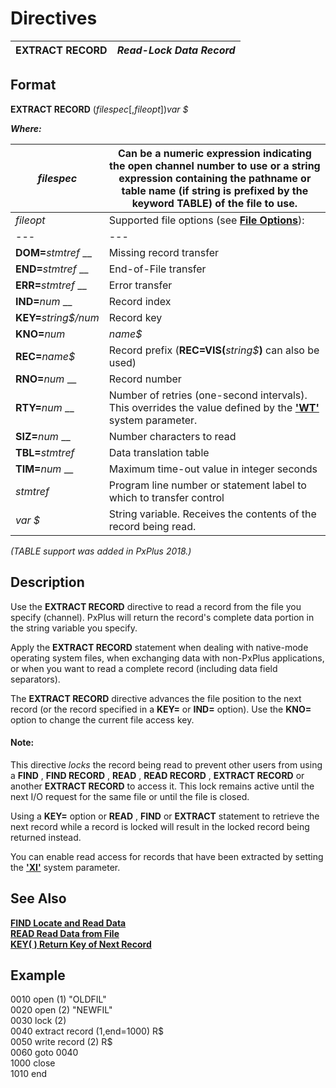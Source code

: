 # Directives 

**EXTRACT RECORD** |  **_Read-Lock Data Record_**  
---|---  
  
##  Format

**EXTRACT RECORD** (_filespec_[,_fileopt_])_var_ _$_

**_Where:_**

_filespec_ |  Can be a numeric expression indicating the open channel number to use or a string expression containing the pathname or table name (if string is prefixed by the keyword **TABLE**) of the file to use.  
---|---  
_fileopt_ |  Supported file options (see **[File Options](../appendix/input~output_and_control_options.htm#Mark1)**): |  **BSY=**_stmtref_ __ |  Traps Error #0: Record/file busy  
---|---  
**DOM=**_stmtref_ __ |  Missing record transfer  
**END=**_stmtref_ __ |  End-of-File transfer  
**ERR=**_stmtref_ __ |  Error transfer  
**IND=**_num_ __ |  Record index  
**KEY=**_string$/num_ |  Record key  
**KNO=**_num_ | _name$_ |  File access key number (_num_) or name (_name$_)  
**REC=**_name$_ |  Record prefix (**REC=VIS(**_string$_**)** can also be used)  
**RNO=**_num_ __ |  Record number  
**RTY=**_num_ __ |  Number of retries (one-second intervals). This overrides the value defined by the **['WT'](../parameters/wt.md)** system parameter.  
**SIZ=**_num_ __ |  Number characters to read  
**TBL=**_stmtref_ |  Data translation table  
**TIM=**_num_ __ |  Maximum time-out value in integer seconds  
_stmtref_ |  Program line number or statement label to which to transfer control  
_var_ _$_ |  String variable. Receives the contents of the record being read.  
  
_(TABLE support was added in PxPlus 2018.)_

##  Description

Use the **EXTRACT RECORD** directive to read a record from the file you specify (channel). PxPlus will return the record's complete data portion in the string variable you specify.

Apply the **EXTRACT RECORD** statement when dealing with native-mode operating system files, when exchanging data with non-PxPlus applications, or when you want to read a complete record (including data field separators).

The **EXTRACT RECORD** directive advances the file position to the next record (or the record specified in a **KEY=** or **IND=** option). Use the **KNO=** option to change the current file access key.

#### **Note:**  
This directive _locks_ the record being read to prevent other users from using a **FIND** , **FIND RECORD** , **READ** , **READ RECORD** , **EXTRACT RECORD** or another **EXTRACT RECORD** to access it. This lock remains active until the next I/O request for the same file or until the file is closed.  
  
Using a **KEY=** option or **READ** , **FIND** or **EXTRACT** statement to retrieve the next record while a record is locked will result in the locked record being returned instead.  
  
You can enable read access for records that have been extracted by setting the **['XI'](../parameters/xi.md)** system parameter.

##  See Also

[**FIND Locate and Read Data**](find.md)  
[**READ Read Data from File**](read.md)  
[**KEY( ) Return Key of Next Record**](../functions/key.md)

##  Example

0010 open (1) "OLDFIL"  
0020 open (2) "NEWFIL"  
0030 lock (2)  
0040 extract record (1,end=1000) R$  
0050 write record (2) R$  
0060 goto 0040  
1000 close  
1010 end
